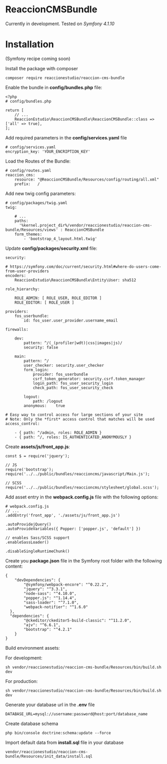 

ReaccionCMSBundle
==================

Currently in development.
Tested on *Symfony 4.1.10*

# Installation

(Symfony recipe coming soon)

Install the package with composer

`composer require reaccionestudio/reaccion-cms-bundle`

Enable the bundle in **config/bundles.php** file:

    <?php
    # config/bundles.php
    
    return [
        // ...
        ReaccionEstudio\ReaccionCMSBundle\ReaccionCMSBundle::class => ['all' => true],
    ];
    

Add required parameters in the **config/services.yaml** file

    # config/services.yaml
    encryption_key: 'YOUR_ENCRIPTION_KEY'

Load the Routes of the Bundle:

    # config/routes.yaml
    reaccion_cms:
        resource: "@ReaccionCMSBundle/Resources/config/routing/all.xml"
        prefix:   /

Add new twig config parameters:

    # config/packages/twig.yaml
    twig:

        # ...
        paths:
          '%kernel.project_dir%/vendor/reaccionestudio/reaccion-cms-bundle/Resources/views' : ReaccionCMSBundle
        form_themes:
            - 'bootstrap_4_layout.html.twig'

Update **config/packages/security.xml** file:

    security:

    # https://symfony.com/doc/current/security.html#where-do-users-come-from-user-providers
    encoders: 
        ReaccionEstudio\ReaccionCMSBundle\Entity\User: sha512

    role_hierarchy:

        ROLE_ADMIN: [ ROLE_USER, ROLE_EDITOR ]
        ROLE_EDITOR: [ ROLE_USER ]

    providers:
        fos_userbundle:
            id: fos_user.user_provider.username_email

    firewalls:

        dev:
            pattern: ^/(_(profiler|wdt)|css|images|js)/
            security: false

        main:
            pattern: ^/
            user_checker: security.user_checker
            form_login:
                provider: fos_userbundle
                csrf_token_generator: security.csrf.token_manager
                login_path: fos_user_security_login
                check_path: fos_user_security_check

            logout:
                path: /logout
            anonymous:    true

    # Easy way to control access for large sections of your site
    # Note: Only the *first* access control that matches will be used
    access_control:
        
        - { path: ^/admin, roles: ROLE_ADMIN }
        - { path: ^/, roles: IS_AUTHENTICATED_ANONYMOUSLY }


Create **assets/js/front_app.js**:

    const $ = require('jquery');
    
    // JS
    require('bootstrap');
    require('../../public/bundles/reaccioncms/javascript/Main.js');
    
    // SCSS
    require('../../public/bundles/reaccioncms/stylesheet/global.scss');

Add asset entry in the **webpack.config.js** file with the following options:

    # webpack.config.js
    // ...
    .addEntry('front_app', './assets/js/front_app.js')
    
    .autoProvidejQuery()
    .autoProvideVariables({ Popper: ['popper.js', 'default'] })
    
    // enables Sass/SCSS support
    .enableSassLoader()
    
    .disableSingleRuntimeChunk()

Create you **package.json** file in the Symfony root folder with the following content:

    {
        "devDependencies": {
            "@symfony/webpack-encore": "^0.22.2",
            "jquery": "^3.3.1",
            "node-sass": "^4.10.0",
            "popper.js": "^1.14.4",
            "sass-loader": "^7.1.0",
            "webpack-notifier": "^1.6.0"
      },
      "dependencies": {
            "@ckeditor/ckeditor5-build-classic": "^11.2.0",
            "ajv": "^6.6.1",
            "bootstrap": "^4.2.1"
        }
    }



Build environment assets:

For development:

`sh vendor/reaccionestudio/reaccion-cms-bundle/Resources/bin/build.sh dev`

For production:

`sh vendor/reaccionestudio/reaccion-cms-bundle/Resources/bin/build.sh dev`

Generate your database url in the **.env** file

`DATABASE_URL=mysql://username:password@host:port/database_name`

Create database schema

`php bin/console doctrine:schema:update --force`

Import default data from **install.sql** file in your database

`vendor/reaccionestudio/reaccion-cms-bundle/Resources/init_data/install.sql`

